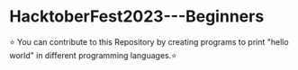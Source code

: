 # HacktoberFest2023---Beginners
⭐ You can contribute to this Repository by creating programs to print "hello world" in different programming languages.⭐
